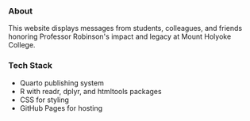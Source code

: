 ### About
This website displays messages from students, colleagues, and friends honoring Professor Robinson's impact and legacy at Mount Holyoke College.

### Tech Stack
* Quarto publishing system
* R with readr, dplyr, and htmltools packages
* CSS for styling
* GitHub Pages for hosting
